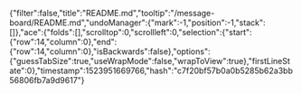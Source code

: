 {"filter":false,"title":"README.md","tooltip":"/message-board/README.md","undoManager":{"mark":-1,"position":-1,"stack":[]},"ace":{"folds":[],"scrolltop":0,"scrollleft":0,"selection":{"start":{"row":14,"column":0},"end":{"row":14,"column":0},"isBackwards":false},"options":{"guessTabSize":true,"useWrapMode":false,"wrapToView":true},"firstLineState":0},"timestamp":1523951669766,"hash":"c7f20bf57b0a0b5285b62a3bb56806fb7a9d9617"}